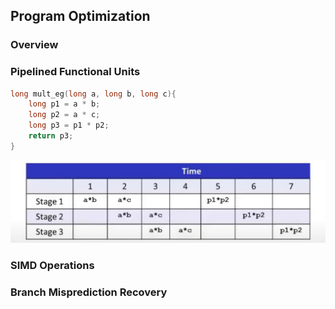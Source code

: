 ## Program Optimization

### Overview

### Pipelined Functional Units

```c
long mult_eg(long a, long b, long c){
    long p1 = a * b;
    long p2 = a * c;
    long p3 = p1 * p2;
    return p3;
}
```

![pfu](.\pfu.png)

### SIMD Operations

### Branch Misprediction Recovery

